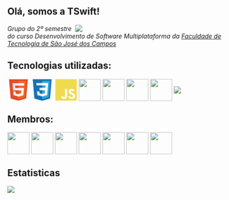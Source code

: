 <h2> Olá, somos a TSwift!</h2>
<img align='right' src="https://media3.giphy.com/media/KzJkzjggfGN5Py6nkT/giphy.gif?cid=ecf05e477tzg1so7gq37thzt1wodoesdg503aay88wv1bklb&rid=giphy.gif&ct=s" width="350"
<p><em>Grupo do 2º semestre do curso Desenvolvimento de Software Multiplataforma da <a href="https://www.cps.sp.gov.br/fatecs/fatec-sao-jose-dos-campos-prof-jessen-vidal/">Faculdade de Tecnologia de São José dos Campos</a>
</em></p>


## Tecnologias utilizadas:
<div>
<img align="center" height="50" width="50" src="https://raw.githubusercontent.com/devicons/devicon/master/icons/html5/html5-original.svg">
 <img align="center" height="50" width="50" src="https://raw.githubusercontent.com/devicons/devicon/master/icons/css3/css3-original.svg">
 <img align="center" height="50" width="50" src="https://raw.githubusercontent.com/devicons/devicon/master/icons/javascript/javascript-plain.svg">
 <img align="center" height="50" width="50" src="https://cdn.jsdelivr.net/gh/devicons/devicon/icons/typescript/typescript-original.svg">
 <img align="center" height="50" width="50" src="https://cdn.jsdelivr.net/gh/devicons/devicon/icons/nodejs/nodejs-plain.svg">
 <img align="center" height="50" width="50" src="https://cdn.jsdelivr.net/gh/devicons/devicon/icons/figma/figma-original.svg">
 <img align="center" height="50" width="50" src="https://cdn.jsdelivr.net/gh/devicons/devicon/icons/slack/slack-original.svg">
 <img align="center" height="50" widht="50" src="https://cdn.jsdelivr.net/gh/devicons/devicon/icons/mysql/mysql-original.svg">
  
</div>

## Membros:
<div>
<a href="https://github.com/ymosena"><img src="https://avatars.githubusercontent.com/u/111094893?v=4" align="center" height="50" width="50"></a>
<a href="https://github.com/JacklesKerley"><img src="https://avatars.githubusercontent.com/u/100358141?v=4" align="center" height="50" width="50"></a>
<a href="https://github.com/Vitaog"><img src="https://avatars.githubusercontent.com/u/86271800?v=4" align="center" height="50" width="50"></a>
<a href="https://github.com/dosantos-ogabriel"><img src="https://avatars.githubusercontent.com/u/92482112?v=4" align="center" height="50" width="50"></a>
<a href="https://github.com/otavioabreu27"><img src="https://avatars.githubusercontent.com/u/54289303?v=4" align="center" height="50" width="50"></a>
<a href="https://github.com/Miguel-C1"><https://avatars.githubusercontent.com/u/104818982?v=4" align="center" height="50" width="50"></a>
<a href="https://github.com/elaineads"><img src="https://avatars.githubusercontent.com/u/105312914?v=4" align="center" height="50" width="50"></a>
<a href="https://github.com/dmssjk"><img src="https://avatars.githubusercontent.com/u/106353031?v=4" align="center" height="50" width="50"></a>
</div>

## Estatisticas
<img height="180em" src="https://github-readme-stats.vercel.app/api/top-langs/?username=TSwiftDSM&layout=compact&langs_count=7&theme=github_dark"/>

